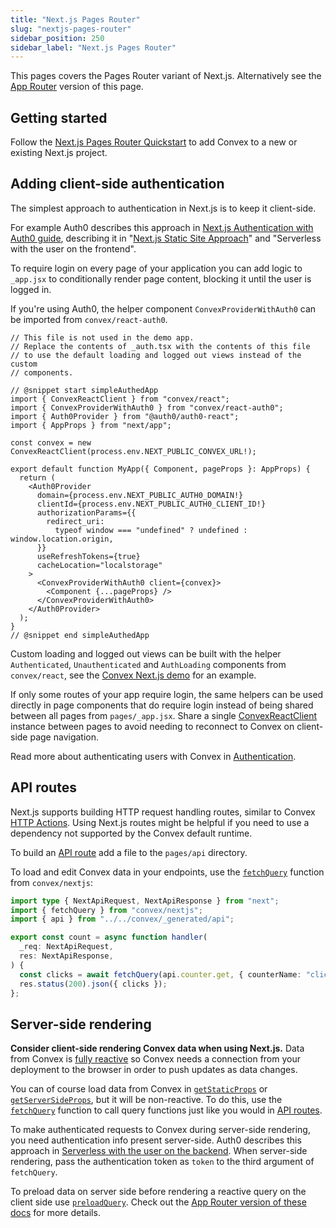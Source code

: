 ```yaml
---
title: "Next.js Pages Router"
slug: "nextjs-pages-router"
sidebar_position: 250
sidebar_label: "Next.js Pages Router"
---
```




This pages covers the Pages Router variant of Next.js. Alternatively see the
[App Router](/client/react/nextjs/nextjs.mdx) version of this page.

## Getting started

Follow the
[Next.js Pages Router Quickstart](/client/react/nextjs-pages-router/quickstart-nextjs-pages-router.mdx)
to add Convex to a new or existing Next.js project.

## Adding client-side authentication

The simplest approach to authentication in Next.js is to keep it client-side.

For example Auth0 describes this approach in
[Next.js Authentication with Auth0 guide](https://auth0.com/blog/ultimate-guide-nextjs-authentication-auth0),
describing it in
"[Next.js Static Site Approach](https://auth0.com/blog/ultimate-guide-nextjs-authentication-auth0/#Next-js-Static-Site-Approach)"
and "Serverless with the user on the frontend".

To require login on every page of your application you can add logic to
`_app.jsx` to conditionally render page content, blocking it until the user is
logged in.

If you're using Auth0, the helper component `ConvexProviderWithAuth0` can be
imported from `convex/react-auth0`.


```tsx
// This file is not used in the demo app.
// Replace the contents of _auth.tsx with the contents of this file
// to use the default loading and logged out views instead of the custom
// components.

// @snippet start simpleAuthedApp
import { ConvexReactClient } from "convex/react";
import { ConvexProviderWithAuth0 } from "convex/react-auth0";
import { Auth0Provider } from "@auth0/auth0-react";
import { AppProps } from "next/app";

const convex = new ConvexReactClient(process.env.NEXT_PUBLIC_CONVEX_URL!);

export default function MyApp({ Component, pageProps }: AppProps) {
  return (
    <Auth0Provider
      domain={process.env.NEXT_PUBLIC_AUTH0_DOMAIN!}
      clientId={process.env.NEXT_PUBLIC_AUTH0_CLIENT_ID!}
      authorizationParams={{
        redirect_uri:
          typeof window === "undefined" ? undefined : window.location.origin,
      }}
      useRefreshTokens={true}
      cacheLocation="localstorage"
    >
      <ConvexProviderWithAuth0 client={convex}>
        <Component {...pageProps} />
      </ConvexProviderWithAuth0>
    </Auth0Provider>
  );
}
// @snippet end simpleAuthedApp
```


Custom loading and logged out views can be built with the helper
`Authenticated`, `Unauthenticated` and `AuthLoading` components from
`convex/react`, see the
[Convex Next.js demo](https://github.com/get-convex/convex-demos/tree/main/nextjs-pages-router/pages/_app.jsx)
for an example.

If only some routes of your app require login, the same helpers can be used
directly in page components that do require login instead of being shared
between all pages from `pages/_app.jsx`. Share a single
[ConvexReactClient](/api/classes/react.ConvexReactClient) instance between pages
to avoid needing to reconnect to Convex on client-side page navigation.

Read more about authenticating users with Convex in [Authentication](/auth.mdx).

## API routes

Next.js supports building HTTP request handling routes, similar to Convex
[HTTP Actions](/functions/http-actions.mdx). Using Next.js routes might be
helpful if you need to use a dependency not supported by the Convex default
runtime.

To build an [API route](https://nextjs.org/docs/api-routes/introduction) add a
file to the `pages/api` directory.

To load and edit Convex data in your endpoints, use the
[`fetchQuery`](/api/modules/nextjs#fetchquery) function from `convex/nextjs`:


```ts
import type { NextApiRequest, NextApiResponse } from "next";
import { fetchQuery } from "convex/nextjs";
import { api } from "../../convex/_generated/api";

export const count = async function handler(
  _req: NextApiRequest,
  res: NextApiResponse,
) {
  const clicks = await fetchQuery(api.counter.get, { counterName: "clicks" });
  res.status(200).json({ clicks });
};
```


## Server-side rendering

**Consider client-side rendering Convex data when using Next.js.** Data from
Convex is
[fully reactive](/functions/query-functions.mdx#caching--reactivity--consistency)
so Convex needs a connection from your deployment to the browser in order to
push updates as data changes.

You can of course load data from Convex in
[`getStaticProps`](https://nextjs.org/docs/basic-features/data-fetching/get-static-props)
or
[`getServerSideProps`](https://nextjs.org/docs/basic-features/data-fetching/get-server-side-props),
but it will be non-reactive. To do this, use the
[`fetchQuery`](/api/modules/nextjs#fetchquery) function to call query functions
just like you would in [API routes](#api-routes).

To make authenticated requests to Convex during server-side rendering, you need
authentication info present server-side. Auth0 describes this approach in
[Serverless with the user on the backend](https://auth0.com/blog/ultimate-guide-nextjs-authentication-auth0/#Serverless-with-the-user-on-the-backend).
When server-side rendering, pass the authentication token as `token` to the
third argument of `fetchQuery`.

To preload data on server side before rendering a reactive query on the client
side use [`preloadQuery`](/api/modules/nextjs#preloadquery). Check out the
[App Router version of these docs](/client/react/nextjs/nextjs-server-rendering.mdx)
for more details.

